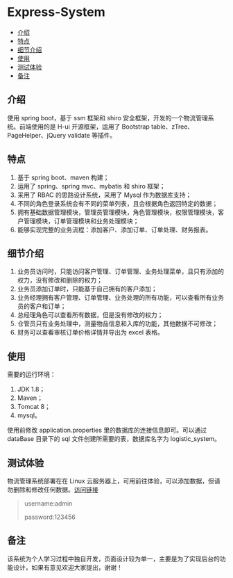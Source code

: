 # Express-System
- [介绍](#介绍)
- [特点](#特点)
- [细节介绍](#细节介绍)
- [使用](#使用)
- [测试体验](#测试体验)
- [备注](#备注)

## 介绍
使用 spring boot，基于 ssm 框架和 shiro 安全框架，开发的一个物流管理系统。前端使用的是 H-ui 开源框架，运用了 Bootstrap table、zTree、PageHelper、jQuery validate 等插件。

## 特点
1. 基于 spring boot、maven 构建；
2. 运用了 spring、spring mvc、mybatis 和 shiro 框架；
3. 采用了 RBAC 的思路设计系统，采用了 Mysql 作为数据库支持；
4. 不同的角色登录系统会有不同的菜单列表，且会根据角色返回特定的数据；
5. 拥有基础数据管理模块，管理员管理模块，角色管理模块，权限管理模块，客户管理模块，订单管理模块和业务处理模块；
6. 能够实现完整的业务流程：添加客户、添加订单、订单处理、财务报表。

## 细节介绍
1. 业务员访问时，只能访问客户管理、订单管理、业务处理菜单，且只有添加的权力，没有修改和删除的权力；
2. 业务员添加订单时，只能基于自己拥有的客户添加；
3. 业务经理拥有客户管理、订单管理、业务处理的所有功能，可以查看所有业务员的客户和订单；
4. 总经理角色可以查看所有数据，但是没有修改的权力；
5. 仓管员只有业务处理中，测量物品信息和入库的功能，其他数据不可修改；
6. 财务可以查看审核订单价格详情并导出为 excel 表格。

## 使用
需要的运行环境：

1. JDK 1.8；
2. Maven；
3. Tomcat 8；
4. mysql。

使用前修改 application.properties 里的数据库的连接信息即可。可以通过 dataBase 目录下的 sql 文件创建所需要的表，数据库名字为 logistic_system。

## 测试体验
物流管理系统部署在在 Linux 云服务器上，可用前往体验，可以添加数据，但请勿删除和修改任何数据。[访问链接](http://167.71.143.69:8080/logistic)

> username:admin
>
> password:123456

## 备注
该系统为个人学习过程中独自开发，页面设计较为单一，主要是为了实现后台的功能设计，如果有意见欢迎大家提出，谢谢！
